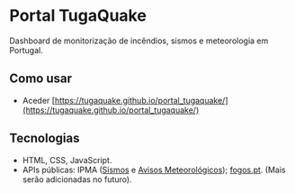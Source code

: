 # Portal TugaQuake

Dashboard de monitorização de incêndios, sismos e meteorologia em Portugal.

## Como usar
- Aceder [https://tugaquake.github.io/portal_tugaquake/](https://tugaquake.github.io/portal_tugaquake/)

## Tecnologias
- HTML, CSS, JavaScript.
- APIs públicas: IPMA ([Sismos](https://api.ipma.pt/open-data/observation/seismic/7.json) e [Avisos Meteorológicos](https://api.ipma.pt/open-data/forecast/warnings/warnings_www.json)); [fogos.pt](https://api.fogos.pt/v2/incidents/active?all=1). (Mais serão adicionadas no futuro).
